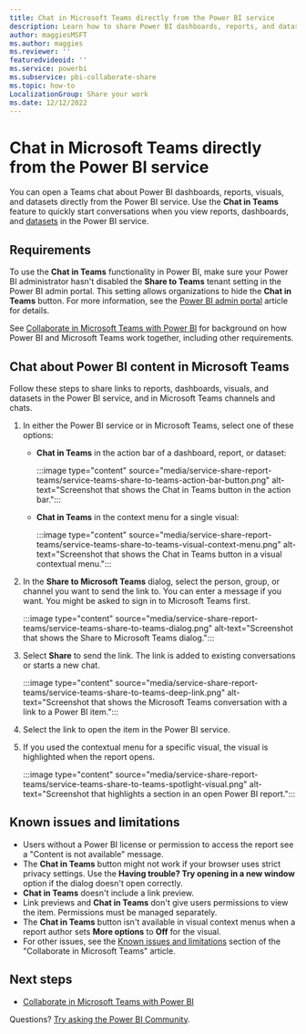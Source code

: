```yaml
---
title: Chat in Microsoft Teams directly from the Power BI service
description: Learn how to share Power BI dashboards, reports, and datasets directly to Microsoft Teams from the Power BI service.
author: maggiesMSFT
ms.author: maggies
ms.reviewer: ''
featuredvideoid: ''
ms.service: powerbi
ms.subservice: pbi-collaborate-share
ms.topic: how-to
LocalizationGroup: Share your work
ms.date: 12/12/2022
---
```


# Chat in Microsoft Teams directly from the Power BI service

You can open a Teams chat about Power BI dashboards, reports, visuals, and datasets directly from the Power BI service. Use the **Chat in Teams** feature to quickly start conversations when you view reports, dashboards, and [datasets](../connect-data/service-dataset-details-page.md#supported-actions) in the Power BI service.

## Requirements

To use the **Chat in Teams** functionality in Power BI, make sure your Power BI administrator hasn't disabled the **Share to Teams** tenant setting in the Power BI admin portal. This setting allows organizations to hide the **Chat in Teams** button. For more information, see the [Power BI admin portal](../admin/service-admin-portal-export-sharing.md#microsoft-teams-integration-in-the-power-bi-service) article for details.

See [Collaborate in Microsoft Teams with Power BI](service-collaborate-microsoft-teams.md) for background on how Power BI and Microsoft Teams work together, including other requirements.

## Chat about Power BI content in Microsoft Teams

Follow these steps to share links to reports, dashboards, visuals, and datasets in the Power BI service, and in Microsoft Teams channels and chats.

1. In either the Power BI service or in Microsoft Teams, select one of these options:

   * **Chat in Teams** in the action bar of a dashboard, report, or dataset:

       :::image type="content" source="media/service-share-report-teams/service-teams-share-to-teams-action-bar-button.png" alt-text="Screenshot that shows the Chat in Teams button in the action bar.":::
    
   * **Chat in Teams** in the context menu for a single visual:
    
       :::image type="content" source="media/service-share-report-teams/service-teams-share-to-teams-visual-context-menu.png" alt-text="Screenshot that shows the Chat in Teams button in a visual contextual menu.":::

1. In the **Share to Microsoft Teams** dialog, select the person, group, or channel you want to send the link to. You can enter a message if you want. You might be asked to sign in to Microsoft Teams first.

    :::image type="content" source="media/service-share-report-teams/service-teams-share-to-teams-dialog.png" alt-text="Screenshot that shows the Share to Microsoft Teams dialog.":::


1. Select **Share** to send the link. The link is added to existing conversations or starts a new chat.

    :::image type="content" source="media/service-share-report-teams/service-teams-share-to-teams-deep-link.png" alt-text="Screenshot that shows the Microsoft Teams conversation with a link to a Power BI item.":::

1. Select the link to open the item in the Power BI service.

1. If you used the contextual menu for a specific visual, the visual is highlighted when the report opens.

    :::image type="content" source="media/service-share-report-teams/service-teams-share-to-teams-spotlight-visual.png" alt-text="Screenshot that highlights a section in an open Power BI report.":::

## Known issues and limitations

- Users without a Power BI license or permission to access the report see a "Content is not available" message.
- The **Chat in Teams** button might not work if your browser uses strict privacy settings. Use the **Having trouble? Try opening in a new window** option if the dialog doesn't open correctly.
- **Chat in Teams** doesn't include a link preview.
- Link previews and **Chat in Teams** don't give users permissions to view the item. Permissions must be managed separately.
- The **Chat in Teams** button isn't available in visual context menus when a report author sets **More options** to **Off** for the visual.
- For other issues, see the [Known issues and limitations](service-collaborate-microsoft-teams.md#known-issues-and-limitations) section of the "Collaborate in Microsoft Teams" article.

## Next steps

- [Collaborate in Microsoft Teams with Power BI](service-collaborate-microsoft-teams.md)

Questions? [Try asking the Power BI Community](https://community.powerbi.com/).
